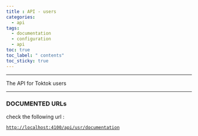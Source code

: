 ```yaml
---
title : API - users
categories:
  - api
tags:
  - documentation
  - configuration
  - api
toc: true
toc_label: " contents"
toc_sticky: true
---
```


--------

The API for Toktok users

--------

### DOCUMENTED URLs

check the following url :

  [`http://localhost:4100/api/usr/documentation`](http://localhost:4100/api/usr/documentation)
